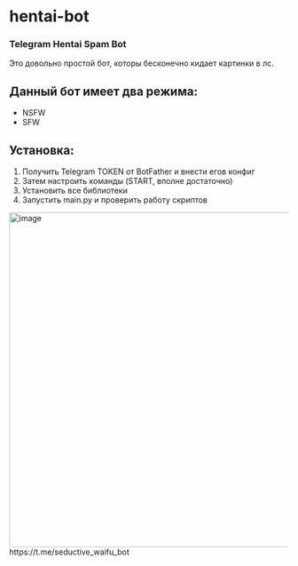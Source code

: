 # hentai-bot
### Telegram Hentai Spam Bot
Это довольно простой бот, которы бесконечно кидает картинки в лс. 

## Данный бот имеет два режима:
- NSFW
- SFW

## Установка:
1) Получить Telegram TOKEN от BotFather и внести егов конфиг
2) Затем настроить команды (START, вполне достаточно)
3) Установить все библиотеки
4) Запустить main.py и проверить работу скриптов

<img width="603" alt="image" src="https://github.com/Fut1le/hentai-bot/assets/43324348/b412f5c4-0b7f-4993-a1fe-6c313f2ec4bb">
https://t.me/seductive_waifu_bot
